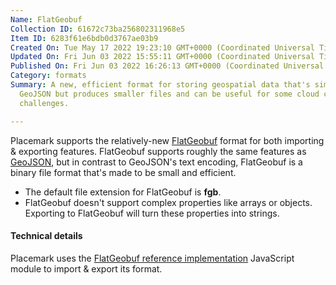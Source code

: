 ```yaml
---
Name: FlatGeobuf
Collection ID: 61672c73ba256802311968e5
Item ID: 6283f61e6bdb0d3767ae03b9
Created On: Tue May 17 2022 19:23:10 GMT+0000 (Coordinated Universal Time)
Updated On: Fri Jun 03 2022 15:55:11 GMT+0000 (Coordinated Universal Time)
Published On: Fri Jun 03 2022 16:26:13 GMT+0000 (Coordinated Universal Time)
Category: formats
Summary: A new, efficient format for storing geospatial data that's similar to
  GeoJSON but produces smaller files and can be useful for some cloud computing
  challenges.

---
```


Placemark supports the relatively-new [FlatGeobuf](http://flatgeobuf.org/) format for both importing & exporting features. FlatGeobuf supports roughly the same features as [GeoJSON](/documentation/geojson), but in contrast to GeoJSON's text encoding, FlatGeobuf is a binary file format that's made to be small and efficient.

* The default file extension for FlatGeobuf is **fgb**.
* FlatGeobuf doesn't support complex properties like arrays or objects. Exporting to FlatGeobuf will turn these properties into strings.

#### Technical details

Placemark uses the [FlatGeobuf reference implementation](https://github.com/flatgeobuf/flatgeobuf) JavaScript module to import & export its format.

